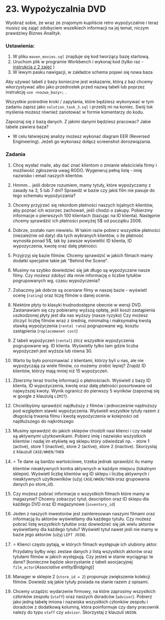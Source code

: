 # 23. Wypożyczalnia DVD

Wyobraź sobie, że wraz ze znajomym kupiliście retro wypożyczalnie i teraz musisz się zająć zdobyciem wszelkiech informacji na jej temat, niczym prawdziwy Biznes Analityk. 


### Ustawienia:

1. W pliku `maven_movies.sql` znajduje się kod tworzący bazę startową.
2. Uruchom plik w programie Workbench i wykonaj kod (tylko raz - [instrukcja z 2 zajęć](https://youtu.be/so7xe0pO-bE?t=101) )
3. W lewym pasku nawigacji, w zakładce schema pojawi się nowa baza

Aby używać tabeli z bazy konieczne jest wskazanie, którą z baz chcemy wkorzystywać albo jako przedrostek przed nazwą tabeli lub poprzez instrukcję `use <nazwa_bazy>;` .

Wszystkie pośrednie kroki / zapytania, które będziesz wykonywać w tym zadaniu zapisz jako `solution_task_3.sql` i prześlij mi na koniec. Swój tok myślenia możesz również zanotować w formie komentarzy do kodu.

Zapoznaj się z bazą danych. Z jakimi danymi będziesz pracowac? Jakie tabele zawiera baza?

- W celu łatwiejszej analizy możesz wykonać diagram EER (Reversed Engineering). Jeżeli go wykonasz dołącz screenshot dorozwiązania.

### Zadania

1. Chcę wysłać maile, aby dać znać klientom o zmianie właściciela firmy i możliwość zgłoszenia uwag RODO. Wygeneruj pełną listę - imię nazwisko i email naszych klientów.

2. Hmmm... jeśli dobrze rozumiem, mamy tytuły, które wypożyczamy z zasady na 3, 5 lub 7 dni? Sprawdź w bazie czy jakiś film nie pasuje do tego schematu wypożyczania?

3. Chcemy przyjrzeć się rekordom płatności naszych lojalnych klientów, aby poznać ich wzorzec zachowań, jeśli chodzi o zakupy. Pobierzmy informacje o pierwszych 100 klientach (bazując na ID klienta). Następnie chcemy sprawdzić ich płatności powyżej 5$ od początku 2006.

4. Dobrze, zostało nam niewielu. W takim razie pobierz wszystkie płatności (niezależnie od daty) dla tych wybranych klientów, o ile płatność wynosiła ponad 5$, tak by zawsze wyświetlić ID klienta, ID wypozyczenia, kwotę oraz datę płatności.

5. Przyjrzyj się bazie filmów. Chcemy sprawdzić w jakich filmach mamy dodatki specjalne takie jak "Behind the Scene".

6. Musimy na szybko dowiedzieć się jak długo są wypożyczane nasze filmy. Czy możesz zdobyć dla mnie informację o liczbie tytułów pogrupowanych wg. czasu wypożyczenia? 

7. Zobaczmy jak dobrze są oceniane filmy w naszej bazie - wyświetl ocenę (`rating`) oraz liczę filmów o danej ocenie.

8. Niektóre płyty to klasyki trudnodostępne obecnie w wersji DVD. Zastanawiam się czy pobieramy wyższą opłatę, jeśli koszt zastąpienia uszkodzonej płyty jest dla nas wyższy (nasze ryzyko)
Czy możesz zliczyć liczbę filmów wraz z średnią, minimalną i maksymalną kwotą stawką wypożyczenia (`rental rate`) pogrupowane wg. kosztu zastąpienia (`replacemenet cost`)

9. Z tabeli wypożyczeń (`rental`) zlicz wszystkie wypożyczenia pogrupowane wg. ID klienta. Wyświetly tylko tam gdzie liczba wypożyczeń jest wyższa lub równa 30.

10. Warto by było porozmawiać z klientami, którzy byli u nas, ale nie wypożyczają za wiele filmów, co możemy zrobić lepiej? Znajdź ID klientów, którzy mają mniej niż 15 wypożyczeń.

11. Zbierzmy teraz trochę informacji o płatnościach. Wyświetl z bazy ID klienta, ID wypożyczenia, kwotę oraz datę płatności posortowane od najwyższej kwoty. Wynik ogranicz do pierwszy 5 wyników (zapoznaj się w google z klauzulą `LIMIT`).

12. Chcielibyśmy sprawdzić najdłuższy z filmów i jednocześnie najdroższy pod względem stawki wypożyczenia. Wyświetl wszystkie tytuły razem z długością trwania filmu i kwotą wypożyczenia w kolejności od najdłuższego do najkrótszego

13. Musimy sprawdzić do jakich sklepów chodzili nasi klienci i czy nadal są aktywnymi użytkownikami. Pobierz imię i nazwisko wszystkich klientów i nadaj im etykietę wg sklepu który odwiedzali np. - store 1 (active), store 1 (inactive), store 2 (active), store 2 (inactive). Skorzystaj z klauzuli `CASE/WHEN/THEN`

14. ⭐️ Te dane są bardzo wartościowe, trzeba jednak sprawdzić ilu mamy klientów nieaktywnych kontra aktywnych w każdym miejscu (lokalnym sklepie). Wyświetl liczbę klientów wg ID sklepu i liczbę aktywnych i nieaktywnych użytkowników (użyj `CASE/WHEN/THEN` oraz grupowania danych po store_id).

15. Czy możesz pobrać informacje o wszystkich filmach które mamy w magazynie? Chcemy zobaczyć tytuł, description oraz ID sklepu dla każdego DVD oraz ID magazynowe (`inventory_id`)

16. Jeden z naszych inwestorów jest zainteresowan naszymi filmami oraz informacją ilu aktorów wyświetlamy dla każdego tytułu. Czy możesz pobrać listę wszystkich tytułów oraz dowiedzieć się jak wielu aktorów wyświetlamy dla każdego tytułu? Wyświetl tytuł nawet jeśli nie mamy w bazie jego aktorów (użyj `LEFT JOIN`).

17. ⭐️ Klienci często pytają, w których filmach występuje ich ulubiony aktor. Przydatny byłby więc zestaw danych z listą wszystkich aktorów oraz tytułami filmów w jakich występują. Czy jesteś w stanie wyciągnąc te dane? [konieczne będzie skorzystanie z tabeli asocjacyjnej `film_actor`(*Associative entity/Bridging*)]

18. Manager w sklepie 2 (`store_id = 2`) proponuje zwiększenie kolekcji filmów. Dowiedz się jakie tytuły posiada na stanie razem z opisami.

19.  Chcemy urządzic wydarzenie firmowy, na które zaprosimy wszystkich członków zespołu (`staff`) oraz naszych doradców (`advisor`). 
Pobierz jako jedną tabelę imiona i nazwiska wszystkich członków zespołu i doradców z dodatkową kolumną, która poinformuje czy dany pracownik nalezy do typu `staff` czy `advisor`. Skorzystaj z klauzuli `UNION`.


